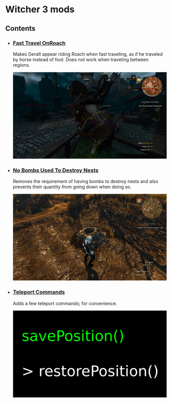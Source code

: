 # Witcher 3 mods

## Contents

- ### [Fast Travel OnRoach](./modFastTravelOnRoach)

  Makes Geralt appear riding Roach when fast traveling, as if he traveled by horse instead of foot.
  Does not work when traveling between regions.

  ![](./modFastTravelOnRoach.jpg)

- ### [No Bombs Used To Destroy Nests](./modNoBombsUsedToDestroyNests)

  Removes the requirement of having bombs to destroy nests and also prevents their quantity from going down when doing so.

  ![](./modNoBombsUsedToDestroyNests.jpg)

- ### [Teleport Commands](./modTeleportCommands/readme.md)

  Adds a few teleport commands; for convenience.

  ![](./modTeleportCommands.png)
